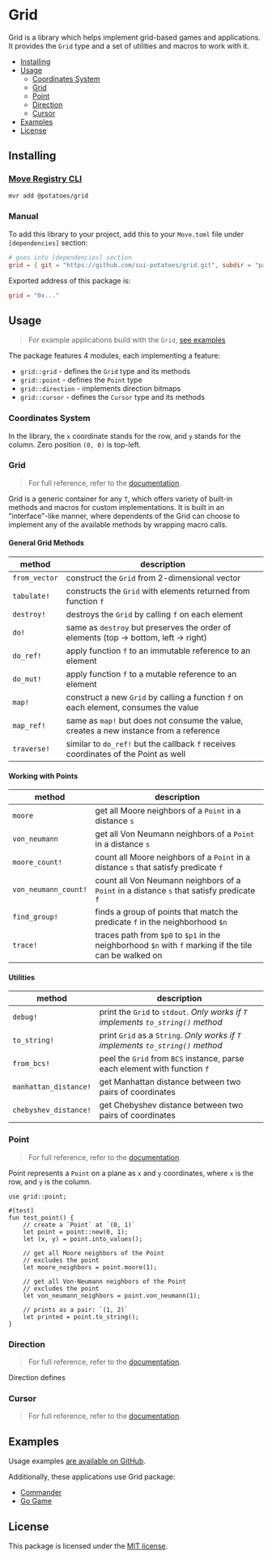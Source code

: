 # Grid

Grid is a library which helps implement grid-based games and applications. It provides the `Grid`
type and a set of utilities and macros to work with it.

-   [Installing](#installing)
-   [Usage](#usage)
    -   [Coordinates System](#coordinates-system)
    -   [Grid](#grid-1)
    -   [Point](#point)
    -   [Direction](#direction)
    -   [Cursor](#cursor)
-   [Examples](#examples)
-   [License](#license)

## Installing

### [Move Registry CLI](https://docs.suins.io/move-registry)

```bash
mvr add @potatoes/grid
```

### Manual

To add this library to your project, add this to your `Move.toml` file under
`[dependencies]` section:

```toml
# goes into [dependencies] section
grid = { git = "https://github.com/sui-potatoes/grid.git", subdir = "packages/grid", rev = "grid@v1" }
```

Exported address of this package is:

```toml
grid = "0x..."
```

## Usage

> For example applications build with the `Grid`, [see examples](https://github.com/sui-potatoes/app/tree/main/packages/grid/examples)

The package features 4 modules, each implementing a feature:

-   `grid::grid` - defines the `Grid` type and its methods
-   `grid::point` - defines the `Point` type
-   `grid::direction` - implements direction bitmaps
-   `grid::cursor` - defines the `Cursor` type and its methods

### Coordinates System

In the library, the `x` coordinate stands for the row, and `y` stands for the column. Zero position `(0, 0)` is top-left.

### Grid

> For full reference, refer to the [documentation](https://github.com/sui-potatoes/app/tree/main/packages/grid/docs/grid.md).

Grid is a generic container for any `T`, which offers variety of built-in methods and macros for custom implementations. It
is built in an "interface"-like manner, where dependents of the Grid can choose to implement any of the available methods by
wrapping macro calls.

#### General Grid Methods

| method        | description                                                                            |
| ------------- | -------------------------------------------------------------------------------------- |
| `from_vector` | construct the `Grid` from 2-dimensional vector                                         |
| `tabulate!`   | constructs the `Grid` with elements returned from function `f`                         |
| `destroy!`    | destroys the `Grid` by calling `f` on each element                                     |
| `do!`         | same as `destroy` but preserves the order of elements (top -> bottom, left -> right)   |
| `do_ref!`     | apply function `f` to an immutable reference to an element                             |
| `do_mut!`     | apply function `f` to a mutable reference to an element                                |
| `map!`        | construct a new `Grid` by calling a function `f` on each element, consumes the value   |
| `map_ref!`    | same as `map!` but does not consume the value, creates a new instance from a reference |
| `traverse!`   | similar to `do_ref!` but the callback `f` receives coordinates of the Point as well    |

#### Working with Points

| method               | description                                                                                            |
| -------------------- | ------------------------------------------------------------------------------------------------------ |
| `moore`              | get all Moore neighbors of a `Point` in a distance `s`                                                 |
| `von_neumann`        | get all Von Neumann neighbors of a `Point` in a distance `s`                                           |
| `moore_count!`       | count all Moore neighbors of a `Point` in a distance `s` that satisfy predicate `f`                    |
| `von_neumann_count!` | count all Von Neumann neighbors of a `Point` in a distance `s` that satisfy predicate `f`              |
| `find_group!`        | finds a group of points that match the predicate `f` in the neighborhood `$n`                          |
| `trace!`             | traces path from `$p0` to `$p1` in the neighborhood `$n` with `f` marking if the tile can be walked on |

#### Utilities

| method                | description                                                                       |
| --------------------- | --------------------------------------------------------------------------------- |
| `debug!`              | print the `Grid` to `stdout`. _Only works if `T` implements `to_string()` method_ |
| `to_string!`          | print `Grid` as a `String`. _Only works if `T` implements `to_string()` method_   |
| `from_bcs!`           | peel the `Grid` from `BCS` instance, parse each element with function `f`         |
| `manhattan_distance!` | get Manhattan distance between two pairs of coordinates                           |
| `chebyshev_distance!` | get Chebyshev distance between two pairs of coordinates                           |

### Point

> For full reference, refer to the [documentation](https://github.com/sui-potatoes/app/tree/main/packages/grid/docs/point.md).

Point represents a `Point` on a plane as `x` and `y` coordinates, where `x` is the row, and `y` is the column.

```move
use grid::point;

#[test]
fun test_point() {
    // create a `Point` at `(0, 1)`
    let point = point::new(0, 1);
    let (x, y) = point.into_values();

    // get all Moore neighbors of the Point
    // excludes the point
    let moore_neighbors = point.moore(1);

    // get all Von-Neumann neighbors of the Point
    // excludes the point
    let von_neumann_neighbors = point.von_neumann(1);

    // prints as a pair: `(1, 2)`
    let printed = point.to_string();
}
```

### Direction

> For full reference, refer to the [documentation](https://github.com/sui-potatoes/app/tree/main/packages/grid/docs/direction.md).

Direction defines

### Cursor

> For full reference, refer to the [documentation](https://github.com/sui-potatoes/app/tree/main/packages/grid/docs/cursor.md).

## Examples

Usage examples [are available on GitHub](https://github.com/sui-potatoes/app/tree/main/packages/grid/examples).

Additionally, these applications use Grid package:

-   [Commander](https://github.com/sui-potatoes/app/tree/main/packages/commander)
-   [Go Game](https://github.com/sui-potatoes/app/tree/main/packages/go-game)

## License

This package is licensed under the [MIT license](https://github.com/sui-potatoes/app/tree/main/LICENSE).
